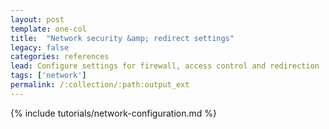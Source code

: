 ```yaml
---
layout: post
template: one-col
title:  "Network security &amp; redirect settings"
legacy: false
categories: references
lead: Configure settings for firewall, access control and redirection
tags: ['network']
permalink: /:collection/:path:output_ext
---
```


{% include tutorials/network-configuration.md %}